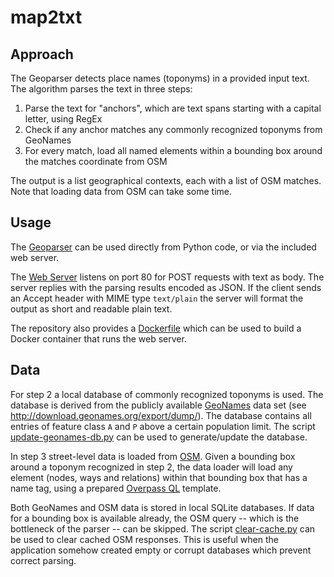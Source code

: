 # map2txt

## Approach
The Geoparser detects place names (toponyms) in a provided input text. The algorithm parses the text in three steps:

1. Parse the text for "anchors", which are text spans starting with a capital letter, using RegEx
2. Check if any anchor matches any commonly recognized toponyms from GeoNames
3. For every match, load all named elements within a bounding box around the matches coordinate from OSM

The output is a list geographical contexts, each with a list of OSM matches. Note that loading data from OSM can take some time.

## Usage

The [Geoparser](parser.py) can be used directly from Python code, or via the included web server.

The [Web Server](server.py) listens on port 80 for POST requests with text as body. The server replies with the parsing results encoded as JSON. If the client sends an Accept header with MIME type `text/plain` the server will format the output as short and readable plain text.

The repository also provides a [Dockerfile](Dockerfile) which can be used to build a Docker container that runs the web server.

## Data

For step 2 a local database of commonly recognized toponyms is used. The database is derived from the publicly available [GeoNames](http://www.geonames.org) data set (see http://download.geonames.org/export/dump/). The database contains all entries of feature class `A` and `P` above a certain population limit. The script [update-geonames-db.py](update-geonames-db.py) can be used to generate/update the database.

In step 3 street-level data is loaded from [OSM](https://www.openstreetmap.org). Given a bounding box around a toponym recognized in step 2, the data loader will load any element (nodes, ways and relations) within that bounding box that has a name tag, using a prepared [Overpass QL](https://wiki.openstreetmap.org/wiki/Overpass_API/Overpass_QL) template.

Both GeoNames and OSM data is stored in local SQLite databases. If data for a bounding box is available already, the OSM query -- which is the bottleneck of the parser -- can be skipped. The script [clear-cache.py](clear-cache.py) can be used to clear cached OSM responses. This is useful when the application somehow created empty or corrupt databases which prevent correct parsing.